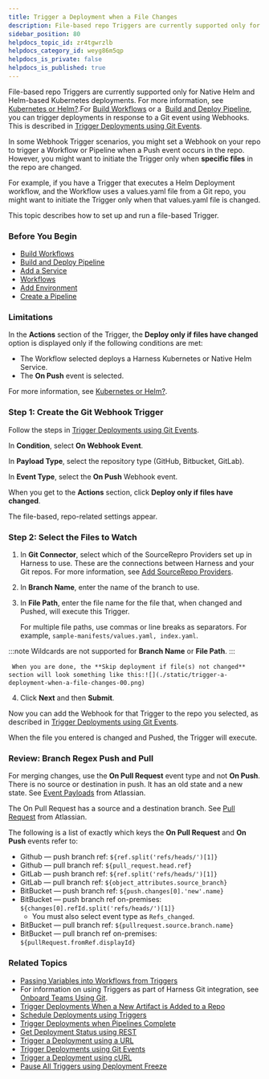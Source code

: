 ```yaml
---
title: Trigger a Deployment when a File Changes
description: File-based repo Triggers are currently supported only for Native Helm and Helm-based Kubernetes deployments. For more information, see Kubernetes or Helm?. For Build Workflows or a Build and Deploy P…
sidebar_position: 80
helpdocs_topic_id: zr4tgwrzlb
helpdocs_category_id: weyg86m5qp
helpdocs_is_private: false
helpdocs_is_published: true
---
```


File-based repo Triggers are currently supported only for Native Helm and Helm-based Kubernetes deployments. For more information, see [Kubernetes or Helm?](https://docs.harness.io/article/i3n6qr8p5i-deployments-overview#kubernetes_or_helm).For [Build Workflows](https://docs.harness.io/article/wqytbv2bfd-ci-cd-with-the-build-workflow) or a  [Build and Deploy Pipeline](https://docs.harness.io/article/0tphhkfqx8-artifact-build-and-deploy-pipelines-overview), you can trigger deployments in response to a Git event using Webhooks. This is described in [Trigger Deployments using Git Events](trigger-a-deployment-on-git-event.md).

In some Webhook Trigger scenarios, you might set a Webhook on your repo to trigger a Workflow or Pipeline when a Push event occurs in the repo. However, you might want to initiate the Trigger only when **specific files** in the repo are changed.

For example, if you have a Trigger that executes a Helm Deployment workflow, and the Workflow uses a values.yaml file from a Git repo, you might want to initiate the Trigger only when that values.yaml file is changed.

This topic describes how to set up and run a file-based Trigger.


### Before You Begin

* [Build Workflows](https://docs.harness.io/article/wqytbv2bfd-ci-cd-with-the-build-workflow)
* [Build and Deploy Pipeline](https://docs.harness.io/article/0tphhkfqx8-artifact-build-and-deploy-pipelines-overview)
* [Add a Service](../setup-services/service-configuration.md)
* [Workflows](../workflows/workflow-configuration.md)
* [Add Environment](../environments/environment-configuration.md)
* [Create a Pipeline](../pipelines/pipeline-configuration.md)

### Limitations

In the **Actions** section of the Trigger, the **Deploy only if files have changed** option is displayed only if the following conditions are met:

* The Workflow selected deploys a Harness Kubernetes or Native Helm Service.
* The **On Push** event is selected.

For more information, see [Kubernetes or Helm?](https://docs.harness.io/article/i3n6qr8p5i-deployments-overview#kubernetes_or_helm).

### Step 1: Create the Git Webhook Trigger

Follow the steps in [Trigger Deployments using Git Events](trigger-a-deployment-on-git-event.md).

In **Condition**, select **On Webhook Event**.

In **Payload Type**, select the repository type (GitHub, Bitbucket, GitLab).

In **Event Type**, select the **On Push** Webhook event.

When you get to the **Actions** section, click **Deploy only if files have changed**.

The file-based, repo-related settings appear.

### Step 2: Select the Files to Watch

1. In **Git Connector**, select which of the SourceRepro Providers set up in Harness to use. These are the connections between Harness and your Git repos. For more information, see [Add SourceRepo Providers](https://docs.harness.io/article/ay9hlwbgwa-add-source-repo-providers).
2. In **Branch Name**, enter the name of the branch to use.
3. In **File Path**, enter the file name for the file that, when changed and Pushed, will execute this Trigger.  

   For multiple file paths, use commas or line breaks as separators. For example, `sample-manifests/values.yaml, index.yaml`.
	 
 :::note
 Wildcards are not supported for **Branch Name** or **File Path**.
 :::
	 
	 When you are done, the **Skip deployment if file(s) not changed** section will look something like this:![](./static/trigger-a-deployment-when-a-file-changes-00.png)
4. Click **Next** and then **Submit**.

Now you can add the Webhook for that Trigger to the repo you selected, as described in [Trigger Deployments using Git Events](trigger-a-deployment-on-git-event.md).

When the file you entered is changed and Pushed, the Trigger will execute.

### Review: Branch Regex Push and Pull

For merging changes, use the **On Pull Request** event type and not **On Push**. There is no source or destination in push. It has an old state and a new state. See [Event Payloads](https://support.atlassian.com/bitbucket-cloud/docs/event-payloads/) from Atlassian.

The On Pull Request has a source and a destination branch. See [Pull Request](https://confluence.atlassian.com/bitbucket/event-payloads-740262817.html#EventPayloads-entity_pullrequest) from Atlassian.

The following is a list of exactly which keys the **On Pull Request** and **On Push** events refer to:

* Github — push branch ref: `${ref.split('refs/heads/')[1]}`
* Github — pull branch ref: `${pull_request.head.ref}`
* GitLab — push branch ref: `${ref.split('refs/heads/')[1]}`
* GitLab — pull branch ref: `${object_attributes.source_branch}`
* BitBucket — push branch ref: `${push.changes[0].'new'.name}`
* BitBucket — push branch ref on-premises: `${changes[0].refId.split('refs/heads/')[1]}`
	+ You must also select event type as `Refs_changed`.
* BitBucket — pull branch ref: `${pullrequest.source.branch.name}`
* BitBucket — pull branch ref on-premises: `${pullRequest.fromRef.displayId}`

### Related Topics

* [Passing Variables into Workflows from Triggers](../expressions/passing-variable-into-workflows.md)
* For information on using Triggers as part of Harness Git integration, see [Onboard Teams Using Git](../../harness-git-based/onboard-teams-using-git-ops.md).
* [Trigger Deployments When a New Artifact is Added to a Repo](trigger-a-deployment-on-new-artifact.md)
* [Schedule Deployments using Triggers](trigger-a-deployment-on-a-time-schedule.md)
* [Trigger Deployments when Pipelines Complete](trigger-a-deployment-on-pipeline-completion.md)
* [Get Deployment Status using REST](get-deployment-status-using-rest.md)
* [Trigger a Deployment using a URL](trigger-a-deployment-using-a-url.md)
* [Trigger Deployments using Git Events](trigger-a-deployment-on-git-event.md)
* [Trigger a Deployment using cURL](trigger-a-deployment-using-c-url.md)
* [Pause All Triggers using Deployment Freeze](freeze-triggers.md)

